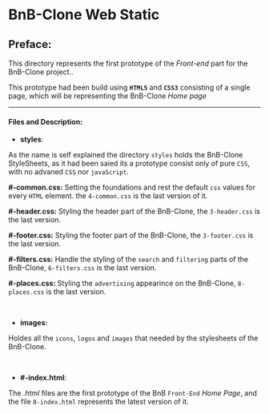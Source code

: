 # BnB-Clone Web Static

## Preface:


This directory represents the first prototype of the *Front-end* part for the BnB-Clone project..


This prototype had been build using **`HTML5`** and **`CSS3`** consisting of a single page, which will be representing the BnB-Clone *Home page*


---


#### Files and Description:


- **styles**:


As the name is self explained the directory `styles` holds the BnB-Clone StyleSheets, as it had been saied its a prototype consist only of pure `CSS`, with no advaned `CSS` nor `javaScript`.


**#-common.css:** Setting the foundations and rest the default `css` values for every `HTML` element. the `4-common.css` is the last version of it.


**#-header.css:** Styling the header part of the BnB-Clone, the `3-header.css` is the last version.


**#-footer.css:** Styling the footer part of the BnB-Clone, the `3-footer.css` is the last version.


**#-filters.css:** Handle the styling of the `search` and `filtering` parts of the BnB-Clone, `6-filters.css` is the last version.


**#-places.css:** Styling the `advertising` appearince on the BnB-Clone, `8-places.css` is the last version.


<br>


- **images:**


Holdes all the `icons`, `logos` and `images` that needed by the stylesheets of the BnB-Clone.


<br>


- **#-index.html**:


The *.html* files are the first prototype of the BnB `Front-End` *Home Page*, and the file `8-index.html` represents the latest version of it.
